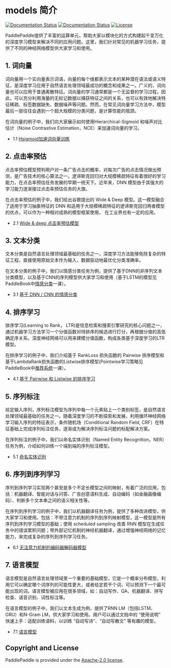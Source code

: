 # models 简介

[![Documentation Status](https://img.shields.io/badge/docs-latest-brightgreen.svg?style=flat)](https://github.com/PaddlePaddle/models)
[![Documentation Status](https://img.shields.io/badge/中文文档-最新-brightgreen.svg)](https://github.com/PaddlePaddle/models)
[![License](https://img.shields.io/badge/license-Apache%202-blue.svg)](LICENSE)

PaddlePaddle提供了丰富的运算单元，帮助大家以模块化的方式构建起千变万化的深度学习模型来解决不同的应用问题。这里，我们针对常见的机器学习任务，提供了不同的神经网络模型供大家学习和使用。


## 1. 词向量

词向量用一个实向量表示词语，向量的每个维都表示文本的某种潜在语法或语义特征，是深度学习应用于自然语言处理领域最成功的概念和成果之一。广义的，词向量也可以应用于普通离散特征。词向量的学习通常都是一个无监督的学习过程，因此，可以充分利用海量的无标记数据以捕获特征之间的关系，也可以有效地解决特征稀疏、标签数据缺失、数据噪声等问题。然而，在常见词向量学习方法中，模型最后一层往往会遇到一个超大规模的分类问题，是计算性能的瓶颈。

在词向量的例子中，我们向大家展示如何使用Hierarchical-Sigmoid 和噪声对比估计（Noise Contrastive Estimation，NCE）来加速词向量的学习。

- 1.1 [Hsigmoid加速词向量训练](https://github.com/PaddlePaddle/models/tree/develop/word_embedding)

## 2. 点击率预估

点击率预估模型预判用户对一条广告点击的概率，对每次广告的点击情况做出预测，是广告技术的核心算法之一。逻谛斯克回归对大规模稀疏特征有着很好的学习能力，在点击率预估任务发展的早期一统天下。近年来，DNN 模型由于其强大的学习能力逐渐接过点击率预估任务的大旗。

在点击率预估的例子中，我们给出谷歌提出的 Wide & Deep 模型。这一模型融合了适用于学习抽象特征的 DNN 和适用于大规模稀疏特征的逻谛斯克回归两者模型的优点，可以作为一种相对成熟的模型框架使用， 在工业界也有一定的应用。

- 2.1 [Wide & deep 点击率预估模型](https://github.com/PaddlePaddle/models/tree/develop/ctr)

## 3. 文本分类

文本分类是自然语言处理领域最基础的任务之一，深度学习方法能够免除复杂的特征工程，直接使用原始文本作为输入，数据驱动地最优化分类准确率。

在文本分类的例子中，我们以情感分类任务为例，提供了基于DNN的非序列文本分类模型，以及基于CNN的序列模型供大家学习和使用（基于LSTM的模型见PaddleBook中[情感分类](https://github.com/PaddlePaddle/book/blob/develop/06.understand_sentiment/README.cn.md)一课）。

- 3.1 [基于 DNN / CNN 的情感分类](https://github.com/PaddlePaddle/models/tree/develop/text_classification)

## 4. 排序学习

排序学习(Learning to Rank， LTR)是信息检索和搜索引擎研究的核心问题之一，通过机器学习方法学习一个分值函数对待排序的候选进行打分，再根据分值的高低确定序关系。深度神经网络可以用来建模分值函数，构成各类基于深度学习的LTR模型。

在排序学习的例子中，我们介绍基于 RankLoss 损失函数的 Pairwise 排序模型和基于LambdaRank损失函数的Listwise排序模型(Pointwise学习策略见PaddleBook中[推荐系统](https://github.com/PaddlePaddle/book/blob/develop/05.recommender_system/README.cn.md)一课）。

- 4.1 [基于 Pairwise 和 Listwise 的排序学习](https://github.com/PaddlePaddle/models/tree/develop/ltr)

## 5. 序列标注

给定输入序列，序列标注模型为序列中每一个元素贴上一个类别标签，是自然语言处理领域最基础的任务之一。随着深度学习的不断探索和发展，利用循环神经网络学习输入序列的特征表示，条件随机场（Conditional Random Field, CRF）在特征基础上完成序列标注任务，逐渐成为解决序列标注问题的标配解决方案。

在序列标注的例子中，我们以命名实体识别（Named Entity Recognition，NER）任务为例，介绍如何训练一个端到端的序列标注模型。

- 5.1 [命名实体识别](https://github.com/PaddlePaddle/models/tree/develop/sequence_tagging_for_ner)

## 6. 序列到序列学习

序列到序列学习实现两个甚至是多个不定长模型之间的映射，有着广泛的应用，包括：机器翻译、智能对话与问答、广告创意语料生成、自动编码（如金融画像编码）、判断多个文本串之间的语义相关性等。

在序列到序列学习的例子中，我们以机器翻译任务为例，提供了多种改进模型，供大家学习和使用。包括：不带注意力机制的序列到序列映射模型，这一模型是所有序列到序列学习模型的基础；使用 scheduled sampling 改善 RNN 模型在生成任务中的错误累积问题；带外部记忆机制的神经机器翻译，通过增强神经网络的记忆能力，来完成复杂的序列到序列学习任务。

- 6.1 [无注意力机制的编码器解码器模型](https://github.com/PaddlePaddle/models/tree/develop/nmt_without_attention)

## 7. 语言模型

语言模型是自然语言处理领域里一个重要的基础模型，它是一个概率分布模型，利用它可以确定哪个词序列的可能性更大，或者给定若干个词，可以预测下一个最可能出现的词。语言模型被应用在很多领域，如：自动写作、QA、机器翻译、拼写检查、语音识别、词性标注等。

在语言模型的例子中，我们以文本生成为例，提供了RNN LM（包括LSTM、GRU）和N-Gram LM，供大家学习和使用。用户可以通过文档中的 “使用说明” 快速上手：适配训练语料，以训练 “自动写诗”、“自动写散文” 等有趣的模型。

- 7.1 [语言模型](https://github.com/PaddlePaddle/models/tree/develop/language_model)

## Copyright and License
PaddlePaddle is provided under the [Apache-2.0 license](LICENSE).
